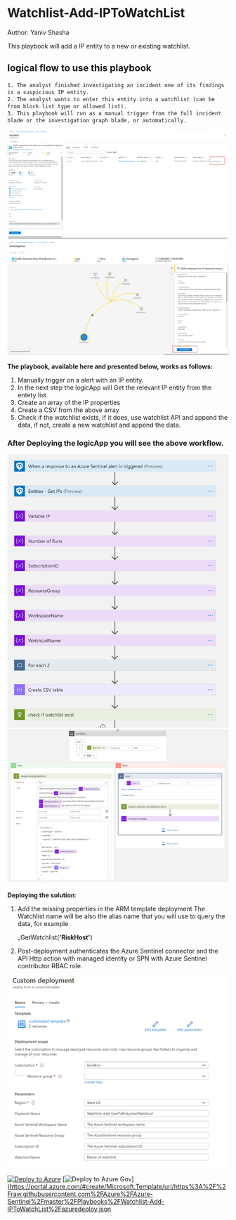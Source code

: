 #  Watchlist-Add-IPToWatchList

Author: Yaniv Shasha

This playbook will add a IP entity to a new or existing watchlist.

 

## logical flow to use this playbook

	1. The analyst finished investigating an incident one of its findings is a suspicious IP entity.
	2. The analyst wants to enter this entity into a watchlist (can be from block list type or allowed list).
	3. This playbook will run as a manual trigger from the full incident blade or the investigation graph blade, or automatically.



 ![Picture0](./Graphics/run1.png)
  ![Picture0](./Graphics/run2.png)




**The playbook, available here and presented below, works as follows:**
1.	Manually trigger on a alert with an IP entity.
2.	In the next step the logicApp will Get the relevant IP entity from the entety list.
3.	Create an array of the IP properties 
4.	Create a CSV from the above array
5.  Check if the watchlist exists, if it does, use watchlist API and append the data, if not, create a new watchlist and append the data. 

 ### After Deploying the logicApp you will see the above workflow.

 ![Picture1](./Graphics/HIgh1.png)
  ![Picture1](./Graphics/HIgh2.png)
  
**Deploying the solution**:

1. Add the missing properties in the ARM template deployment 
   The Watchlist name will be also the alias name that you will use to query the data, for example 

      _GetWatchlist(**'RiskHost'**)
	  
2. Post-deployment authenticates the Azure Sentinel connector and the API Http action with managed identity or SPN with Azure Sentinel contributor RBAC role.


 ![Picture1](./Graphics/deploy1.png)



[![Deploy to Azure](https://aka.ms/deploytoazurebutton)](https://portal.azure.com/#create/Microsoft.Template/uri/https%3A%2F%2Fraw.githubusercontent.com%2FAzure%2FAzure-Sentinel%2Fmaster%2FPlaybooks%2FWatchlist-Add-IPToWatchList%2Fazuredeploy.json)
[![Deploy to Azure Gov](https://aka.ms/deploytoazuregovbutton)](https://portal.azure.com/#create/Microsoft.Template/uri/https%3A%2F%2Fraw.githubusercontent.com%2FAzure%2FAzure-Sentinel%2Fmaster%2FPlaybooks%2FWatchlist-Add-IPToWatchList%2Fazuredeploy.json
